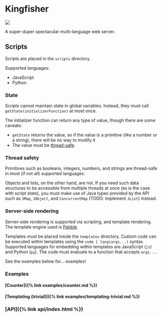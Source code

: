 ---
---

# Kingfisher

![](https://upload.wikimedia.org/wikipedia/commons/0/0c/BeltedKingfisherJG_Male.jpg)

A super-duper spectacular multi-language web server.

## Scripts

Scripts are placed in the `scripts` directory.

Supported languages:
- JavaScript
- Python

### State

Scripts cannot maintain state in global variables. Instead, they must call `getState(initializerFunction)` at most once.

The initializer function can return any type of value, though there are some caveats:
- `getState` returns the value, so if the value is a primitive (like a number or a string), there will be no way to modify it
- The value must be [thread-safe](#thread-safety).

### Thread safety

Primitives such as booleans, integers, numbers, and strings are thread-safe in most (if not all) supported languages.

Objects and lists, on the other hand, are not. If you need such data structures to be accessible from multiple threads at once (as is the case with script state), you must make use of Java types provided by the API such as `JMap`, `JObject`, and `ConcurrentMap` (TODO: implement `JList`) instead.

### Server-side rendering

Server-side rendering is supported via scripting, and template rendering. The template engine used is [Pebble](https://pebbletemplates.io/).

Templates must be placed inside the `templates` directory. Custom code can be executed within templates using the `code | lang(args...)` syntax. Supported languages for embedding within templates are JavaScript (`js`) and Python (`py`). The code must evaluate to a function that accepts `args...`.

See the examples below for... examples!

### Examples

#### [Counter]({% link examples/counter.md %})

#### [Templating (trivial)]({% link examples/templating-trivial.md %})

### [API]({% link api/index.html %})
